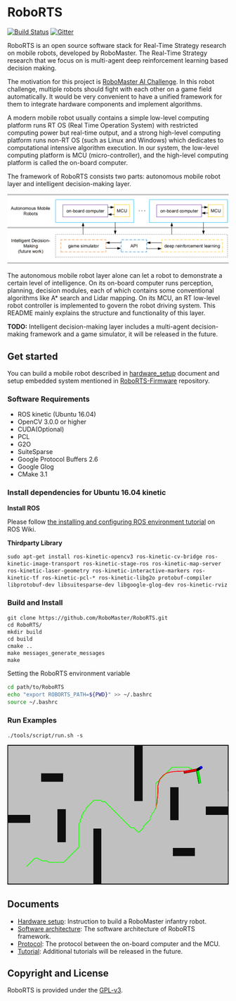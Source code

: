 # RoboRTS
[![Build Status](https://travis-ci.org/RoboMaster/RoboRTS.svg?branch=master)](https://travis-ci.org/RoboMaster/RoboRTS)
[![Gitter](https://badges.gitter.im/RoboMaster/RoboRTS.svg)](https://gitter.im/RoboMaster/RoboRTS?utm_source=badge&utm_medium=badge&utm_campaign=pr-badge)

RoboRTS is an open source software stack for Real-Time Strategy research on mobile robots, developed by RoboMaster. The Real-Time Strategy research that we focus on is multi-agent deep reinforcement learning based decision making.

The motivation for this project is [RoboMaster AI Challenge](https://icra2018.org/dji-robomaster-ai-challenge/). In this robot challenge, multiple robots should fight with each other on a game field automatically. It would be very convenient to have a unified framework for them to integrate hardware components and implement algorithms.

A modern mobile robot usually contains a simple low-level computing platform runs RT OS (Real Time Operation System) with restricted computing power but real-time output, and a strong high-level computing platform runs non-RT OS (such as Linux and Windows) which dedicates to computational intensive algorithm execution. In our system, the low-level computing platform is MCU (micro-controller), and the high-level computing platform is called the on-board computer. 

The framework of RoboRTS consists two parts: autonomous mobile robot layer and intelligent decision-making layer.

<img src="docs/images/system.png" style="zoom:80%;display: inline-block; float:middle"/>

The autonomous mobile robot layer alone can let a robot to demonstrate a certain level of intelligence. On its on-board computer runs perception, planning, decision modules, each of which contains some conventional algorithms like A* search and Lidar mapping. On its MCU, an RT low-level robot controller is implemented to govern the robot driving system. This README mainly explains the structure and functionality of this layer.

**TODO:** Intelligent decision-making layer includes a multi-agent decision-making framework and a game simulator, it will be released in the future.

## Get started

You can build a mobile robot described in [hardware_setup](docs/hardware_setup.md) document and setup embedded system mentioned in [RoboRTS-Firmware](https://github.com/RoboMaster/RoboRTS-Firmware) repository.

### Software Requirements

- ROS kinetic (Ubuntu 16.04)
- OpenCV 3.0.0 or higher
- CUDA(Optional)
- PCL
- G2O
- SuiteSparse
- Google Protocol Buffers 2.6
- Google Glog
- CMake 3.1

### Install dependencies for Ubuntu 16.04 kinetic

**Install ROS**

Please follow [the installing and configuring ROS environment tutorial](http://wiki.ros.org/ROS/Tutorials/InstallingandConfiguringROSEnvironment) on ROS Wiki.

**Thirdparty Library**

```shell
sudo apt-get install ros-kinetic-opencv3 ros-kinetic-cv-bridge ros-kinetic-image-transport ros-kinetic-stage-ros ros-kinetic-map-server ros-kinetic-laser-geometry ros-kinetic-interactive-markers ros-kinetic-tf ros-kinetic-pcl-* ros-kinetic-libg2o protobuf-compiler libprotobuf-dev libsuitesparse-dev libgoogle-glog-dev ros-kinetic-rviz
```

### Build and Install

```shell
git clone https://github.com/RoboMaster/RoboRTS.git
cd RoboRTS/
mkdir build
cd build
cmake ..
make messages_generate_messages
make
```

Setting the RoboRTS environment variable

```bash
cd path/to/RoboRTS
echo "export ROBORTS_PATH=${PWD}" >> ~/.bashrc
source ~/.bashrc
```

### Run Examples

```shell
./tools/script/run.sh -s 
```

<img src="docs/images/run_example.gif" style="zoom:80%"/>

## Documents

* [Hardware setup](docs/hardware_setup.md): Instruction to build a RoboMaster infantry robot.
* [Software architecture](docs/software_architecture.md): The software architecture of RoboRTS framework.
* [Protocol](https://github.com/RoboMaster/RoboRTS-Firmware/blob/master/Doc/protocol/readme.md): The protocol between the on-board computer and the MCU.
* [Tutorial](): Additional tutorials will be released in the future.

## Copyright and License

RoboRTS is provided under the [GPL-v3](COPYING).
